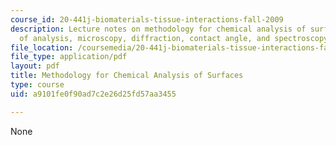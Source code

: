 ```yaml
---
course_id: 20-441j-biomaterials-tissue-interactions-fall-2009
description: Lecture notes on methodology for chemical analysis of surfaces, objectives
  of analysis, microscopy, diffraction, contact angle, and spectroscopy.
file_location: /coursemedia/20-441j-biomaterials-tissue-interactions-fall-2009/a9101fe0f90ad7c2e26d25fd57aa3455_MIT20_441JF09_read08_spec2.pdf
file_type: application/pdf
layout: pdf
title: Methodology for Chemical Analysis of Surfaces
type: course
uid: a9101fe0f90ad7c2e26d25fd57aa3455

---
```

None